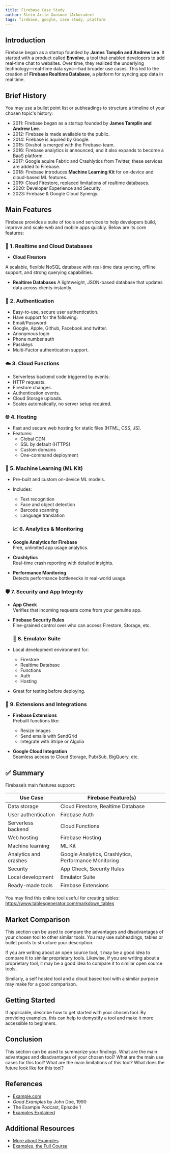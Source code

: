 ```yaml
---
title: Firebase Case Study
author: Stein Arild Gansmoe (Arkuradev)
tags: firebase, google, case study, platform
---
```


## Introduction

Firebase began as a startup founded by **James Tamplin and Andrew Lee**. It started with a product called **Envolve**, a tool that enabled developers to add real-time chat to websites. Over time, they realized the underlying technology—real-time data sync—had broader use cases. This led to the creation of **Firebase Realtime Database**, a platform for syncing app data in real time.

## Brief History

You may use a bullet point list or subheadings to structure a timeline of your chosen topic's history:

- 2011: Firebase began as a startup founded by **James Tamplin and Andrew Lee**.
- 2012: Firebase is made available to the public.
- 2014: Firebase is aquired by Google.
- 2015: Divshot is merged with the Firebase-team.
- 2016: Firebase analytics is announced, and it also expands to become a BaaS platform.
- 2017: Google aquire Fabric and Crashlytics from Twitter, these services are added to Firebase.
- 2018: Firebase introduces **Machine Learning Kit** for on-device and cloud-based ML features.
- 2019: Cloud Firestore, replaced limitations of realtime databases.
- 2020: Developer Experience and Security.
- 2023: Firebase & Google Cloud Synergy.

## Main Features

Firebase provides a suite of tools and services to help developers build, improve and scale
web and mobile apps quickly. Below are its core features:

### 🔁 1. Realtime and Cloud Databases

- **Cloud Firestore**

A scalable, flexible NoSQL database with real-time data syncing, offline support, and strong querying capabilities.

- **Realtime Databases**
  A lightweight, JSON-based database that updates data across clients instantly.

### 🔐 2. Authentication

- Easy-to-use, secure user authentication.
- Have support for the following:
- Email/Password
- Google, Apple, Github, Facebook and twitter.
- Anonymous login
- Phone number auth
- Passkeys
- Multi-Factor authentication support.

### ☁️ 3. Cloud Functions

- Serverless backend code triggered by events:
- HTTP requests.
- Firestore changes.
- Authentication events.
- Cloud Storage uploads.
- Scales automatically, no server setup required.

### 🌐 4. Hosting

- Fast and secure web hosting for static files (HTML, CSS, JS).
- Features:
  - Global CDN
  - SSL by default (HTTPS)
  - Custom domains
  - One-command deployment

### 🧠 5. Machine Learning (ML Kit)

- Pre-built and custom on-device ML models.
- Includes:

  - Text recognition
  - Face and object detection
  - Barcode scanning
  - Language translation

  ### 📈 6. Analytics & Monitoring

- **Google Analytics for Firebase**  
  Free, unlimited app usage analytics.

- **Crashlytics**  
  Real-time crash reporting with detailed insights.

- **Performance Monitoring**  
  Detects performance bottlenecks in real-world usage.

### 🛡️ 7. Security and App Integrity

- **App Check**  
  Verifies that incoming requests come from your genuine app.

- **Firebase Security Rules**  
  Fine-grained control over who can access Firestore, Storage, etc.

  ### 🧪 8. Emulator Suite

- Local development environment for:
  - Firestore
  - Realtime Database
  - Functions
  - Auth
  - Hosting
- Great for testing before deploying.

### 🧰 9. Extensions and Integrations

- **Firebase Extensions**  
  Prebuilt functions like:

  - Resize images
  - Send emails with SendGrid
  - Integrate with Stripe or Algolia

- **Google Cloud Integration**  
  Seamless access to Cloud Storage, Pub/Sub, BigQuery, etc.

## ✅ Summary

Firebase’s main features support:

| Use Case              | Firebase Feature(s)                                   |
| --------------------- | ----------------------------------------------------- |
| Data storage          | Cloud Firestore, Realtime Database                    |
| User authentication   | Firebase Auth                                         |
| Serverless backend    | Cloud Functions                                       |
| Web hosting           | Firebase Hosting                                      |
| Machine learning      | ML Kit                                                |
| Analytics and crashes | Google Analytics, Crashlytics, Performance Monitoring |
| Security              | App Check, Security Rules                             |
| Local development     | Emulator Suite                                        |
| Ready-made tools      | Firebase Extensions                                   |

You may find this online tool useful for creating tables: https://www.tablesgenerator.com/markdown_tables

## Market Comparison

This section can be used to compare the advantages and disadvantages of your chosen tool to other similar tools. You may use subheadings, tables or bullet points to structure your description.

If you are writing about an open source tool, it may be a good idea to compare it to similar proprietary tools. Likewise, if you are writing about a proprietary tool, it may be a good idea to compare it to similar open source tools.

Similarly, a self hosted tool and a cloud based tool with a similar purpose may make for a good comparison.

## Getting Started

If applicable, describe how to get started with your chosen tool. By providing examples, this can help to demystify a tool and make it more accessible to beginners.

## Conclusion

This section can be used to summarize your findings. What are the main advantages and disadvantages of your chosen tool? What are the main use cases for this tool? What are the main limitations of this tool? What does the future look like for this tool?

## References

- [Example.com](https://example.com)
- _Good Examples_ by John Doe, 1990
- The Example Podcast, Episode 1
- [Examples Explained](https://youtu.be/dQw4w9WgXcQ)

## Additional Resources

- [More about Examples](https://example.com)
- [Examples, the Full Course](https://youtu.be/dQw4w9WgXcQ)

